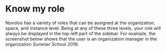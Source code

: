 # Know my role

Nuvolos has a variety of roles that can be assigned at the organization, space, and instance level. Being at any of these three levels, your role will always be displayed in the top-left part of the sidebar. For example, the screenshot below shows that the user is an organization manager in the organization _Summer School 2019_.

